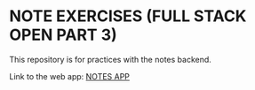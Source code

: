 # NOTE EXERCISES (FULL STACK OPEN PART 3)
This repository is for practices with the notes backend.

Link to the web app:
[NOTES APP](https://web-production-a19a.up.railway.app/)
